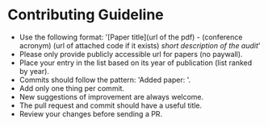 # Contributing Guideline

* Use the following format: '[Paper title](url of the pdf) - (conference acronym) (url of attached code if it exists) *short description of the audit*'
* Please only provide publicly accessible url for papers (no paywall).
* Place your entry in the list based on its year of publication (list ranked by year).
* Commits should follow the pattern: 'Added paper: <paper title>'.
* Add only one thing per commit.
* New suggestions of improvement are always welcome.
* The pull request and commit should have a useful title.
* Review your changes before sending a PR. 
